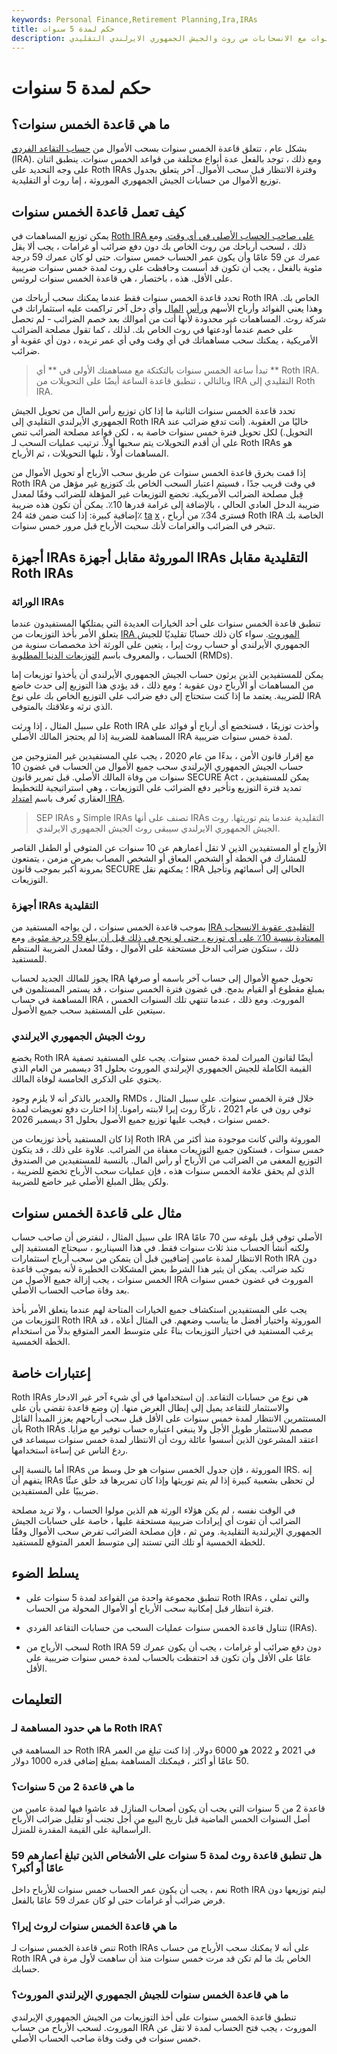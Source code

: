 ```yaml
---
keywords: Personal Finance,Retirement Planning,Ira,IRAs
title: حكم لمدة 5 سنوات
description: تتعامل قاعدة الخمس سنوات مع الانسحابات من روث والجيش الجمهوري الايرلندي التقليدي.
---
```


# حكم لمدة 5 سنوات
## ما هي قاعدة الخمس سنوات؟

بشكل عام ، تتعلق قاعدة الخمس سنوات بسحب الأموال من [حساب التقاعد الفردي](/ira) (IRA). ومع ذلك ، توجد بالفعل عدة أنواع مختلفة من قواعد الخمس سنوات. ينطبق اثنان على وجه التحديد على Roth IRAs وفترة الانتظار قبل سحب الأموال. آخر يتعلق بجدول توزيع الأموال من حسابات الجيش الجمهوري الموروثة ، إما روث أو التقليدية.

## كيف تعمل قاعدة الخمس سنوات

يمكن توزيع المساهمات في [Roth IRA على صاحب الحساب الأصلي في أي وقت.](/rothira) ومع ذلك ، لسحب أرباحك من روث الخاص بك دون دفع ضرائب أو غرامات ، يجب ألا يقل عمرك عن 59 عامًا وأن يكون عمر الحساب خمس سنوات. حتى لو كان عمرك 59 درجة مئوية بالفعل ، يجب أن تكون قد أسست وحافظت على روث لمدة خمس سنوات ضريبية على الأقل. هذه ، باختصار ، هي قاعدة الخمس سنوات لروثس.

تحدد قاعدة الخمس سنوات فقط عندما يمكنك سحب أرباحك من Roth IRA الخاص بك. وهذا يعني الفوائد وأرباح الأسهم [ورأس](/capitalgain) [المال](/capitalgain) وأي دخل آخر تراكمت عليه استثماراتك في شركة روث. المساهمات غير محدودة لأنها أتت من أموالك بعد خصم الضرائب - لم تحصل على خصم عندما أودعتها في روث الخاص بك. لذلك ، كما تقول مصلحة الضرائب الأمريكية ، يمكنك سحب مساهماتك في أي وقت وفي أي عمر تريده ، دون أي عقوبة أو ضرائب.

> تبدأ ساعة الخمس سنوات بالتكتكة مع مساهمتك الأولى في ** أي ** Roth IRA. وبالتالي ، تنطبق قاعدة الساعة أيضًا على التحويلات من IRA التقليدي إلى Roth IRA.

>

تحدد قاعدة الخمس سنوات الثانية ما إذا كان توزيع رأس المال من تحويل الجيش الجمهوري الأيرلندي التقليدي إلى Roth IRA خاليًا من العقوبة. (أنت تدفع ضرائب عند التحويل.) لكل تحويل فترة خمس سنوات خاصة به ، لكن قواعد مصلحة الضرائب تنص على أن أقدم التحويلات يتم سحبها أولاً. ترتيب عمليات السحب لـ Roth IRAs هو المساهمات أولاً ، تليها التحويلات ، ثم الأرباح.

إذا قمت بخرق قاعدة الخمس سنوات عن طريق سحب الأرباح أو تحويل الأموال من Roth IRA في وقت قريب جدًا ، فسيتم اعتبار السحب الخاص بك كتوزيع غير مؤهل من قِبل مصلحة الضرائب الأمريكية. تخضع التوزيعات غير المؤهلة للضرائب وفقًا لمعدل ضريبة الدخل العادي الحالي ، بالإضافة إلى غرامة قدرها 10٪. يمكن أن تكون هذه ضريبة إضافية كبيرة: إذا كنت ضمن فئة 24٪ [ta](/taxbracket) [x](/taxbracket) ، فسترى 34٪ من أرباح Roth IRA الخاصة بك تتبخر في الضرائب والغرامات لأنك سحبت الأرباح قبل مرور خمس سنوات.

## أجهزة IRAs الموروثة مقابل أجهزة IRAs التقليدية مقابل Roth IRAs

### الوراثة IRAs

تنطبق قاعدة الخمس سنوات على أحد الخيارات العديدة التي يمتلكها المستفيدون عندما يتعلق الأمر بأخذ التوزيعات من [IRA الموروث](/inherited_ira). سواء كان ذلك حسابًا تقليديًا للجيش الجمهوري الأيرلندي أو حساب روث إيرا ، يتعين على الورثة أخذ مخصصات سنوية من الحساب ، والمعروف باسم [التوزيعات الدنيا المطلوبة](/requiredminimumdistribution) (RMDs).

يمكن للمستفيدين الذين يرثون حساب الجيش الجمهوري الأيرلندي أن يأخذوا توزيعات إما من المساهمات أو الأرباح دون عقوبة ؛ ومع ذلك ، قد يؤدي هذا التوزيع إلى حدث خاضع للضريبة. يعتمد ما إذا كنت ستحتاج إلى دفع ضرائب على التوزيع الخاص بك على نوع IRA الذي ترثه وعلاقتك بالمتوفى.

على سبيل المثال ، إذا ورثت Roth IRA وأخذت توزيعًا ، فستخضع أي أرباح أو فوائد على المساهمة للضريبة إذا لم يحتجز المالك الأصلي IRA لمدة خمس سنوات ضريبية.

مع إقرار قانون الأمن ، بدءًا من عام 2020 ، يجب على المستفيدين غير المتزوجين من حساب الجيش الجمهوري الإيرلندي سحب جميع الأموال من الحساب في غضون 10 سنوات من وفاة المالك الأصلي. قبل تمرير قانون SECURE Act ، يمكن للمستفيدين تمديد فترة التوزيع وتأخير دفع الضرائب على التوزيعات ، وهي استراتيجية للتخطيط العقاري تُعرف باسم [امتداد IRA](/stretch-ira).

> SEP IRAs و Simple IRAs تصنف على أنها IRAs التقليدية عندما يتم توريثها. روث الجيش الجمهوري الايرلندي سيبقى روث الجيش الجمهوري الايرلندي.

>

الأزواج أو المستفيدين الذين لا تقل أعمارهم عن 10 سنوات عن المتوفى أو الطفل القاصر للمشارك في الخطة أو الشخص المعاق أو الشخص المصاب بمرض مزمن ، يتمتعون بمرونة أكبر بموجب قانون SECURE ؛ يمكنهم نقل IRA الحالي إلى أسمائهم وتأجيل التوزيعات.

### أجهزة IRAs التقليدية

بموجب قاعدة الخمس سنوات ، لن يواجه المستفيد من [IRA التقليدي عقوبة الانسحاب المعتادة بنسبة 10٪ على أي توزيع ، حتى لو نجح في ذلك قبل أن يبلغ 59 درجة مئوية.](/traditionalira) ومع ذلك ، ستكون ضرائب الدخل مستحقة على الأموال ، وفقًا لمعدل الضريبة المنتظم للمستفيد.

يجوز للمالك الجديد لحساب IRA تحويل جميع الأموال إلى حساب آخر باسمه أو صرفها بمبلغ مقطوع أو القيام بدمج. في غضون فترة الخمس سنوات ، قد يستمر المستلمون في المساهمة في حساب IRA الموروث. ومع ذلك ، عندما تنتهي تلك السنوات الخمس ، سيتعين على المستفيد سحب جميع الأصول.

### روث الجيش الجمهوري الايرلندي

يخضع Roth IRA أيضًا لقانون الميراث لمدة خمس سنوات. يجب على المستفيد تصفية القيمة الكاملة للجيش الجمهوري الإيرلندي الموروث بحلول 31 ديسمبر من العام الذي يحتوي على الذكرى الخامسة لوفاة المالك.

والجدير بالذكر أنه لا يلزم وجود RMDs خلال فترة الخمس سنوات. على سبيل المثال ، توفي رون في عام 2021 ، تاركًا روث إيرا لابنته رامونا. إذا اختارت دفع تعويضات لمدة خمس سنوات ، فيجب عليها توزيع جميع الأصول بحلول 31 ديسمبر 2026.

إذا كان المستفيد يأخذ توزيعات من Roth IRA الموروثة والتي كانت موجودة منذ أكثر من خمس سنوات ، فستكون جميع التوزيعات معفاة من الضرائب. علاوة على ذلك ، قد يتكون التوزيع المعفى من الضرائب من الأرباح أو رأس المال. بالنسبة للمستفيدين من الصندوق الذي لم يحقق علامة الخمس سنوات هذه ، فإن عمليات سحب الأرباح تخضع للضريبة ، ولكن يظل المبلغ الأصلي غير خاضع للضريبة.

## مثال على قاعدة الخمس سنوات

على سبيل المثال ، لنفترض أن صاحب حساب IRA الأصلي توفي قبل بلوغه سن 70 عامًا ولكنه أنشأ الحساب منذ ثلاث سنوات فقط. في هذا السيناريو ، سيحتاج المستفيد إلى الانتظار لمدة عامين إضافيين قبل أن يتمكن من سحب أرباح استثمارات Roth IRA دون تكبد ضرائب. يمكن أن يثير هذا الشرط بعض المشكلات الخطيرة لأنه بموجب قاعدة الخمس سنوات ، يجب إزالة جميع الأصول من IRA الموروث في غضون خمس سنوات بعد وفاة صاحب الحساب الأصلي.

يجب على المستفيدين استكشاف جميع الخيارات المتاحة لهم عندما يتعلق الأمر بأخذ التوزيعات من Roth IRA الموروثة واختيار أفضل ما يناسب وضعهم. في المثال أعلاه ، قد يرغب المستفيد في اختيار التوزيعات بناءً على متوسط العمر المتوقع بدلاً من استخدام الخطة الخمسية.

## إعتبارات خاصة

Roth IRAs هي نوع من حسابات التقاعد. إن استخدامها في أي شيء آخر غير الادخار والاستثمار للتقاعد يميل إلى إبطال الغرض منها. إن وضع قاعدة تقضي بأن على المستثمرين الانتظار لمدة خمس سنوات على الأقل قبل سحب أرباحهم يعزز المبدأ القائل بأن Roth IRAs مصمم للاستثمار طويل الأجل ولا ينبغي اعتباره حساب توفير مع مزايا. اعتقد المشرعون الذين أسسوا عائلة روث أن الانتظار لمدة خمس سنوات سيساعد في ردع الناس عن إساءة استخدامها.

أما بالنسبة إلى IRAs الموروثة ، فإن جدول الخمس سنوات هو حل وسط من IRS. إنه يتفهم أن IRAs لن تحظى بشعبية كبيرة إذا لم يتم توريثها وإذا كان تمريرها قد خلق عبئًا ضريبيًا على المستفيدين.

في الوقت نفسه ، لم يكن هؤلاء الورثة هم الذين مولوا الحساب ، ولا تريد مصلحة الضرائب أن تفوت أي إيرادات ضريبية مستحقة عليها ، خاصة على حسابات الجيش الجمهوري الإيرلندية التقليدية. ومن ثم ، فإن مصلحة الضرائب تفرض سحب الأموال وفقًا للخطة الخمسية أو تلك التي تستند إلى متوسط العمر المتوقع للمستفيد.

## يسلط الضوء

- تنطبق مجموعة واحدة من القواعد لمدة 5 سنوات على Roth IRAs ، والتي تملي فترة انتظار قبل إمكانية سحب الأرباح أو الأموال المحولة من الحساب.

- تتناول قاعدة الخمس سنوات عمليات السحب من حسابات التقاعد الفردي (IRAs).

- لسحب الأرباح من Roth IRA دون دفع ضرائب أو غرامات ، يجب أن يكون عمرك 59 عامًا على الأقل وأن تكون قد احتفظت بالحساب لمدة خمس سنوات ضريبية على الأقل.

## التعليمات

### ما هي حدود المساهمة لـ Roth IRA؟

حد المساهمة في Roth IRA في 2021 و 2022 هو 6000 دولار. إذا كنت تبلغ من العمر 50 عامًا أو أكثر ، فيمكنك المساهمة بمبلغ إضافي قدره 1000 دولار.

### ما هي قاعدة 2 من 5 سنوات؟

قاعدة 2 من 5 سنوات التي يجب أن يكون أصحاب المنازل قد عاشوا فيها لمدة عامين من أصل السنوات الخمس الماضية قبل تاريخ البيع من أجل تجنب أو تقليل ضرائب الأرباح الرأسمالية على القيمة المقدرة للمنزل.

### هل تنطبق قاعدة روث لمدة 5 سنوات على الأشخاص الذين تبلغ أعمارهم 59 عامًا أو أكبر؟

نعم ، يجب أن يكون عمر الحساب خمس سنوات للأرباح داخل Roth IRA ليتم توزيعها دون فرض ضرائب أو غرامات حتى لو كان عمرك 59 عامًا بالفعل.

### ما هي قاعدة الخمس سنوات لروث إيرا؟

تنص قاعدة الخمس سنوات لـ Roth IRAs على أنه لا يمكنك سحب الأرباح من حساب Roth IRA الخاص بك ما لم تكن قد مرت خمس سنوات منذ أن ساهمت لأول مرة في حسابك.

### ما هي قاعدة الخمس سنوات للجيش الجمهوري الإيرلندي الموروث؟

تنطبق قاعدة الخمس سنوات على أخذ التوزيعات من الجيش الجمهوري الإيرلندي الموروث. لسحب الأرباح من حساب IRA الموروث ، يجب فتح الحساب لمدة لا تقل عن خمس سنوات في وقت وفاة صاحب الحساب الأصلي.

